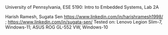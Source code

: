 University of Pennsylvania, ESE 5190: Intro to Embedded Systems, Lab 2A

Harish Ramesh, Sugata Sen
    https://www.linkedin.com/in/harishramesh1998/ ; https://www.linkedin.com/in/sugata-sen/
Tested on: Lenovo Legion Slim-7, Windows-11; ASUS ROG GL-552 VW, Windows-10

